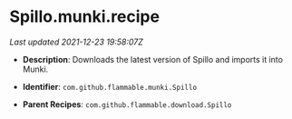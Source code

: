 # Spillo.munki.recipe

_Last updated 2021-12-23 19:58:07Z_

- **Description**: Downloads the latest version of Spillo and imports it into Munki.

- **Identifier**: `com.github.flammable.munki.Spillo`

- **Parent Recipes**: `com.github.flammable.download.Spillo`